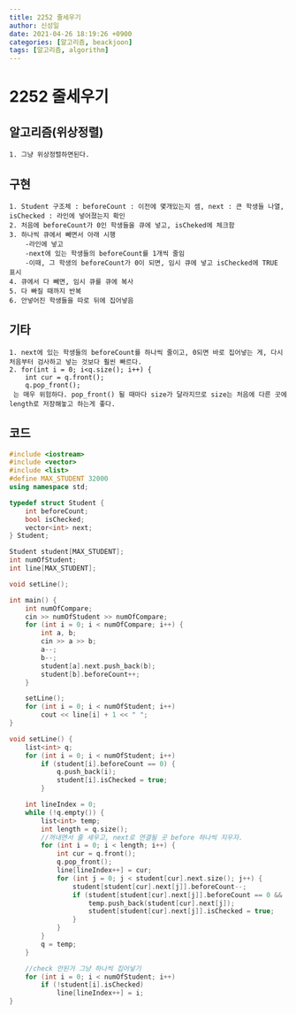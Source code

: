 ```yaml
---
title: 2252 줄세우기
author: 신성일
date: 2021-04-26 18:19:26 +0900
categories: [알고리즘, beackjoon]
tags: [알고리즘, algorithm]
---
```


# 2252 줄세우기

## 알고리즘(위상정렬)

    1. 그냥 위상정렬하면된다.

## 구현

    1. Student 구조체 : beforeCount : 이전에 몇개있는지 셈, next : 큰 학생들 나열, isChecked : 라인에 넣어졌는지 확인
    2. 처음에 beforeCount가 0인 학생들을 큐에 넣고, isCheked에 체크함
    3. 하나씩 큐에서 빼면서 아래 시행
    	-라인에 넣고
    	-next에 있는 학생들의 beforeCount를 1개씩 줄임
    	-이때, 그 학생의 beforeCount가 0이 되면, 임시 큐에 넣고 isChecked에 TRUE 표시
    4. 큐에서 다 빼면, 임시 큐를 큐에 복사
    5. 다 빠질 때까지 반복
    6. 안넣어진 학생들을 따로 뒤에 집어넣음

## 기타

    1. next에 있는 학생들의 beforeCount를 하나씩 줄이고, 0되면 바로 집어넣는 게, 다시 처음부터 검사하고 넣는 것보다 훨씬 빠르다.
    2. for(int i = 0; i<q.size(); i++) {
    	int cur = q.front();
    	q.pop_front();
     는 매우 위험하다. pop_front() 될 때마다 size가 달라지므로 size는 처음에 다른 곳에 length로 저장해놓고 하는게 좋다.

## 코드

```cpp
#include <iostream>
#include <vector>
#include <list>
#define MAX_STUDENT 32000
using namespace std;

typedef struct Student {
	int beforeCount;
	bool isChecked;
	vector<int> next;
} Student;

Student student[MAX_STUDENT];
int numOfStudent;
int line[MAX_STUDENT];

void setLine();

int main() {
	int numOfCompare;
	cin >> numOfStudent >> numOfCompare;
	for (int i = 0; i < numOfCompare; i++) {
		int a, b;
		cin >> a >> b;
		a--;
		b--;
		student[a].next.push_back(b);
		student[b].beforeCount++;
	}

	setLine();
	for (int i = 0; i < numOfStudent; i++)
		cout << line[i] + 1 << " ";
}

void setLine() {
	list<int> q;
	for (int i = 0; i < numOfStudent; i++)
		if (student[i].beforeCount == 0) {
			q.push_back(i);
			student[i].isChecked = true;
		}

	int lineIndex = 0;
	while (!q.empty()) {
		list<int> temp;
		int length = q.size();
		//꺼내면서 줄 세우고, next로 연결될 곳 before 하나씩 지우자.
		for (int i = 0; i < length; i++) {
			int cur = q.front();
			q.pop_front();
			line[lineIndex++] = cur;
			for (int j = 0; j < student[cur].next.size(); j++) {
				student[student[cur].next[j]].beforeCount--;
				if (student[student[cur].next[j]].beforeCount == 0 && !student[student[cur].next[j]].isChecked) {
					temp.push_back(student[cur].next[j]);
					student[student[cur].next[j]].isChecked = true;
				}
			}
		}
		q = temp;
	}

	//check 안된거 그냥 하나씩 집어넣기
	for (int i = 0; i < numOfStudent; i++)
		if (!student[i].isChecked)
			line[lineIndex++] = i;
}
```

